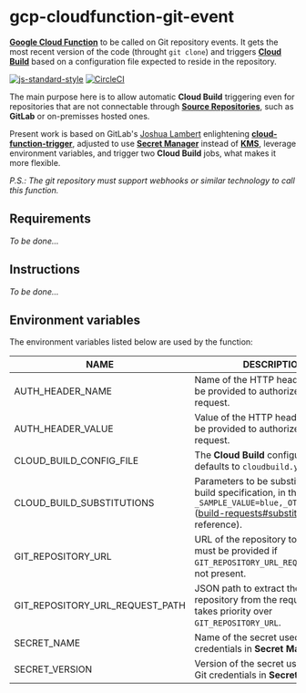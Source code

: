 # gcp-cloudfunction-git-event

__[Google Cloud Function][1]__ to be called on Git repository events.
It gets the most recent version of the code (throught `git clone`) and triggers __[Cloud Build][2]__
based on a configuration file expected to reside in the repository.

[![js-standard-style][3]][4] [![CircleCI][5]][6]

The main purpose here is to allow automatic __Cloud Build__ triggering even for repositories
that are not connectable through __[Source Repositories][7]__, such as __GitLab__ or on-premisses
hosted ones.

Present work is based on GitLab's [Joshua Lambert][8] enlightening __[cloud-function-trigger][9]__,
adjusted to use __[Secret Manager][10]__ instead of __[KMS][11]__, leverage environment variables,
and trigger two __Cloud Build__ jobs, what makes it more flexible.

_P.S.: The git repository must support webhooks or similar technology to call this function._

## Requirements

_To be done..._

## Instructions

_To be done..._

## Environment variables

The environment variables listed below are used by the function:

| NAME | DESCRIPTION | MANDATORY |
| ---- | ----------- | --------- |
| AUTH_HEADER_NAME | Name of the HTTP header that nust be provided to authorize the request. | Y |
| AUTH_HEADER_VALUE | Value of the HTTP header that nust be provided to authorize the request. | Y |
| CLOUD_BUILD_CONFIG_FILE | The __Cloud Build__ configuration file; defaults to `cloudbuild.yaml`. | N |
| CLOUD_BUILD_SUBSTITUTIONS | Parameters to be substituted in the build specification, in the format of `_SAMPLE_VALUE=blue,_OTHER_VALUE=10` ([build-requests#substitutions][12] for reference). | Y |
| GIT_REPOSITORY_URL | URL of the repository to be cloned; must be provided if `GIT_REPOSITORY_URL_REQUEST_PATH` is not present. | N |
| GIT_REPOSITORY_URL_REQUEST_PATH | JSON path to extract the URL of the repository from the request body; takes priority over `GIT_REPOSITORY_URL`. | N |
| SECRET_NAME | Name of the secret used to store Git credentials in __Secret Manager__. | Y |
| SECRET_VERSION | Version of the secret used to store Git credentials in __Secret Manager__. | Y |

[1]: https://cloud.google.com/functions/
[2]: https://cloud.google.com/cloud-build/
[3]: https://img.shields.io/badge/code%20style-standard-brightgreen.svg
[4]: http://standardjs.com
[5]: https://circleci.com/gh/ricardolsmendes/gcp-cloudfunction-git-event.svg?style=svg
[6]: https://circleci.com/gh/ricardolsmendes/gcp-cloudfunction-git-event
[7]: https://cloud.google.com/source-repositories/
[8]: https://gitlab.com/joshlambert
[9]: https://gitlab.com/joshlambert/cloud-function-trigger
[10]: https://cloud.google.com/secret-manager/
[11]: https://cloud.google.com/kms/
[12]: https://cloud.google.com/cloud-build/docs/api/build-requests#substitutions
